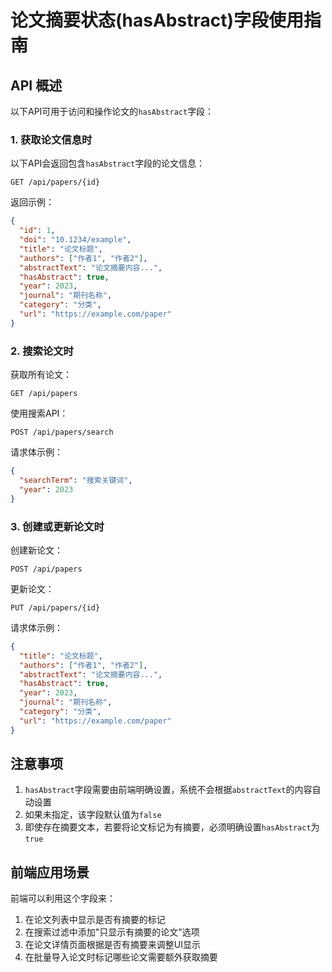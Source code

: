 # 论文摘要状态(hasAbstract)字段使用指南

## API 概述

以下API可用于访问和操作论文的`hasAbstract`字段：

### 1. 获取论文信息时

以下API会返回包含`hasAbstract`字段的论文信息：

```
GET /api/papers/{id}
```

返回示例：
```json
{
  "id": 1,
  "doi": "10.1234/example",
  "title": "论文标题",
  "authors": ["作者1", "作者2"],
  "abstractText": "论文摘要内容...",
  "hasAbstract": true,
  "year": 2023,
  "journal": "期刊名称",
  "category": "分类",
  "url": "https://example.com/paper"
}
```

### 2. 搜索论文时

获取所有论文：
```
GET /api/papers
```

使用搜索API：
```
POST /api/papers/search
```

请求体示例：
```json
{
  "searchTerm": "搜索关键词",
  "year": 2023
}
```

### 3. 创建或更新论文时

创建新论文：
```
POST /api/papers
```

更新论文：
```
PUT /api/papers/{id}
```

请求体示例：
```json
{
  "title": "论文标题",
  "authors": ["作者1", "作者2"],
  "abstractText": "论文摘要内容...",
  "hasAbstract": true,
  "year": 2023,
  "journal": "期刊名称",
  "category": "分类",
  "url": "https://example.com/paper"
}
```

## 注意事项

1. `hasAbstract`字段需要由前端明确设置，系统不会根据`abstractText`的内容自动设置
2. 如果未指定，该字段默认值为`false`
3. 即使存在摘要文本，若要将论文标记为有摘要，必须明确设置`hasAbstract`为`true`

## 前端应用场景

前端可以利用这个字段来：

1. 在论文列表中显示是否有摘要的标记
2. 在搜索过滤中添加"只显示有摘要的论文"选项
3. 在论文详情页面根据是否有摘要来调整UI显示
4. 在批量导入论文时标记哪些论文需要额外获取摘要 